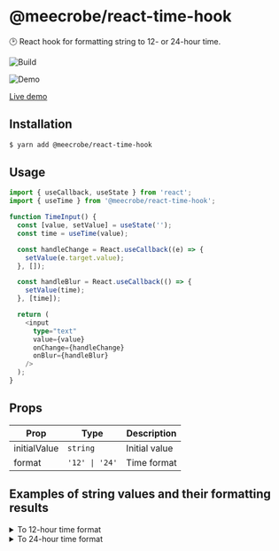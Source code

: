 # @meecrobe/react-time-hook

🕑 React hook for formatting string to 12- or 24-hour time.

![Build](https://img.shields.io/github/workflow/status/meecrobe/react-time-hook/CI)

![Demo](https://user-images.githubusercontent.com/8003440/128711176-2d323c95-f5f4-47de-9e9c-d572e01f9e10.gif)

[Live demo](https://meecrobe.github.io/react-time-hook/)

## Installation

```bash
$ yarn add @meecrobe/react-time-hook
```

## Usage

```typescript
import { useCallback, useState } from 'react';
import { useTime } from '@meecrobe/react-time-hook';

function TimeInput() {
  const [value, setValue] = useState('');
  const time = useTime(value);

  const handleChange = React.useCallback((e) => {
    setValue(e.target.value);
  }, []);

  const handleBlur = React.useCallback(() => {
    setValue(time);
  }, [time]);

  return (
    <input
      type="text"
      value={value}
      onChange={handleChange}
      onBlur={handleBlur}
    />
  );
}
```

## Props

| Prop         | Type           | Description   |
| ------------ | -------------- | ------------- |
| initialValue | `string`       | Initial value |
| format       | `'12' \| '24'` | Time format   |

## Examples of string values and their formatting results

<details>
<summary>To 12-hour time format</summary>

| Input      | Output        |
| ---------- | ------------- |
| `''`       | `'12:00 AM'`  |
| `'0'`      | `'12:00 AM'`  |
| `'1'`      | `'1:00 AM'`   |
| `'10'`     | `'10:00 AM'`  |
| `'12'`     | `'12:00 PM'`  |
| `'13'`     | `'1:00 PM'`   |
| `'24'`     | `'12:00 AM' ` |
| `'99'`     | `'12:00 AM' ` |
| `'345'`    | `'3:45 AM'`   |
| `'1334' `  | `'1:34 PM' `  |
| `'5889'`   | `'12:00 AM'`  |
| `'1:4'`    | `'1:04 AM'`   |
| `'11:4'`   | `'11:04 AM'`  |
| `'26:09'`  | `'12:09 AM'`  |
| `'12:20'`  | `'12:20 PM' ` |
| `'2000'`   | `'8:00 PM'`   |
| `'3p'`     | `'3:00 PM `   |
| `'8:21p'`  | `'8:21 PM'`   |
| `'821p'`   | `'8:21 PM' `  |
| `'1201am'` | `'12:01 AM'`  |
| `'3:'`     | `'3:00 AM'`   |

</details>

<details>
<summary>To 24-hour time format</summary>

| Input        | Output    |
| ------------ | --------- |
| `'1'`        | `'01:00'` |
| `'10'`       | `'10:00'` |
| `'111'`      | `'01:11'` |
| `'153'`      | `'01:53'` |
| `'1820'`     | `'18:20'` |
| `'2400'`     | `'00:00'` |
| `'1:4'`      | `'01:04'` |
| `'11:4'`     | `'11:04'` |
| `'2244'`     | `'22:44'` |
| `'3p'`       | `'15:00'` |
| `'8:21am'`   | `'08:21'` |
| `'8:21p'`    | `'20:21'` |
| `'821p'`     | `'20:21'` |
| `'3p'`       | `'15:00'` |
| `'8:21p'`    | `'20:21'` |
| `'03:55 AM'` | `'03:55'` |
| `'03:55 PM'` | `'15:55'` |
| `'12:01 AM'` | `'00:01'` |
| `'1201a'`    | `'00:01'` |
| `'00:55'`    | `'00:55'` |
| `'66:66'`    | `'00:00'` |
| `'22:'`      | `'22:00'` |

</details>
